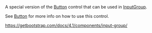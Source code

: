 A special version of the [Button](/docs/controls/bootstrap4/Button/{branch}) control that can be used in [InputGroup](/docs/controls/bootstrap4/InputGroup/{branch}).

See [Button](/docs/controls/bootstrap4/Button/{branch}) for more info on how to use this control.

<https://getbootstrap.com/docs/4.1/components/input-group/>
